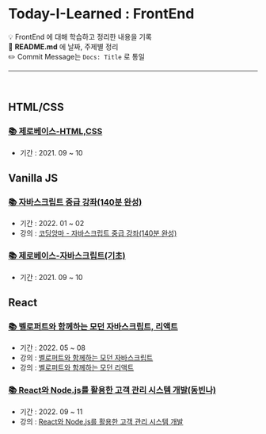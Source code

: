 # Today-I-Learned : FrontEnd
💡 FrontEnd 에 대해 학습하고 정리한 내용을 기록 <br>
💬 **README.md** 에 날짜, 주제별 정리 <br>
✏️ Commit Message는 `Docs: Title` 로 통일

<hr>

<br>

## HTML/CSS

### <a href="https://github.com/jinsukuku/Today-I-Learned/tree/main/%F0%9F%92%9B%20FrontEnd/%EC%A0%9C%EB%A1%9C%EB%B2%A0%EC%9D%B4%EC%8A%A4-HTML%2CCSS">📚 제로베이스-HTML,CSS</a>
- 기간 : 2021. 09 ~ 10

## Vanilla JS
### <a href="https://github.com/jinsukuku/Today-I-Learned/tree/main/%F0%9F%92%9B%20FrontEnd/%EC%9E%90%EB%B0%94%EC%8A%A4%ED%81%AC%EB%A6%BD%ED%8A%B8%20%EC%A4%91%EA%B8%89%20%EA%B0%95%EC%A2%8C(140%EB%B6%84%20%EC%99%84%EC%84%B1)">📚 자바스크립트 중급 강좌(140분 완성)</a>
- 기간 : 2022. 01 ~ 02
- 강의 : <a href="https://youtu.be/4_WLS9Lj6n4">코딩앙마 - 자바스크립트 중급 강좌(140분 완성)</a>

### <a href="https://github.com/jinsukuku/Today-I-Learned/tree/main/%F0%9F%92%9B%20FrontEnd/%EC%A0%9C%EB%A1%9C%EB%B2%A0%EC%9D%B4%EC%8A%A4-%EC%9E%90%EB%B0%94%EC%8A%A4%ED%81%AC%EB%A6%BD%ED%8A%B8(%EA%B8%B0%EC%B4%88)">📚 제로베이스-자바스크립트(기초)</a>
- 기간 : 2021. 09 ~ 10


## React

### <a href="https://github.com/jinsukuku/Today-I-Learned/tree/main/%F0%9F%92%9B%20FrontEnd/%EB%B2%A8%EB%A1%9C%ED%8D%BC%ED%8A%B8%EC%99%80%20%ED%95%A8%EA%BB%98%ED%95%98%EB%8A%94%20%EB%AA%A8%EB%8D%98%20%EC%9E%90%EB%B0%94%EC%8A%A4%ED%81%AC%EB%A6%BD%ED%8A%B8%2C%20%EB%A6%AC%EC%95%A1%ED%8A%B8">📚 벨로퍼트와 함께하는 모던 자바스크립트, 리액트 </a>
- 기간 : 2022. 05 ~ 08
- 강의 : <a href="https://learnjs.vlpt.us/">벨로퍼트와 함께하는 모던 자바스크립트</a>
- 강의 : <a href="https://react.vlpt.us/">벨로퍼트와 함께하는 모던 리액트</a>

### <a href="https://github.com/jinsukuku/Today-I-Learned/tree/main/%F0%9F%92%9B%20FrontEnd/React%EC%99%80%20Node.js%EB%A5%BC%20%ED%99%9C%EC%9A%A9%ED%95%9C%20%EA%B3%A0%EA%B0%9D%20%EA%B4%80%EB%A6%AC%20%EC%8B%9C%EC%8A%A4%ED%85%9C%20%EA%B0%9C%EB%B0%9C(%EB%8F%99%EB%B9%88%EB%82%98)">📚 React와 Node.js를 활용한 고객 관리 시스템 개발(동빈나)</a>
- 기간 : 2022. 09 ~ 11
- 강의 : <a href="https://youtube.com/playlist?list=PLRx0vPvlEmdD1pSqKZiTihy5rplxecNpz">React와 Node.js를 활용한 고객 관리 시스템 개발</a>

<br>
